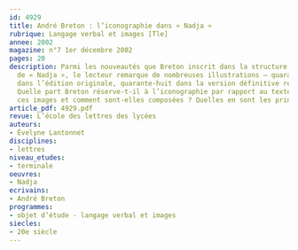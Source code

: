 ```yaml
---
id: 4929
title: André Breton : l’iconographie dans « Nadja »
rubrique: Langage verbal et images [Tle]
annee: 2002
magazine: n°7 1er décembre 2002
pages: 20
description: Parmi les nouveautés que Breton inscrit dans la structure romanesque
  de « Nadja », le lecteur remarque de nombreuses illustrations – quarante-quatre
  dans l’édition originale, quarante-huit dans la version définitive revue par l’auteur.
  Quelle part Breton réserve-t-il à l’iconographie par rapport au texte ? Que représentent
  ces images et comment sont-elles composées ? Quelles en sont les principales fonctions ?
article_pdf: 4929.pdf
revue: L’école des lettres des lycées
auteurs:
- Évelyne Lantonnet
disciplines:
- lettres
niveau_etudes:
- terminale
oeuvres:
- Nadja
ecrivains:
- André Breton
programmes:
- objet d’étude - langage verbal et images
siecles:
- 20e siècle
---
```

